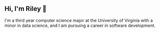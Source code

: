 ## Hi, I'm Riley 👋
I'm a third year computer science major at the University of Virginia with a minor in data science, and I am pursuing a career in software development. 


<!---
nfletcher27/nfletcher27 is a ✨ special ✨ repository because its `README.md` (this file) appears on your GitHub profile.
You can click the Preview link to take a look at your changes.
--->
